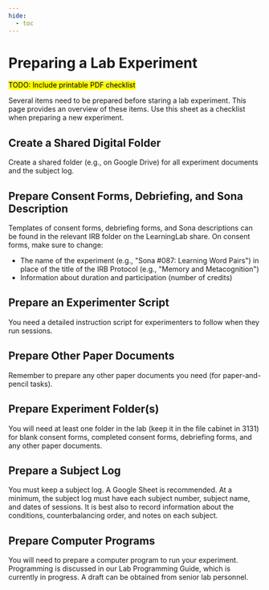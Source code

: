 ```yaml
---
hide:
  - toc
---
```


# Preparing a Lab Experiment

<mark>TODO: Include printable PDF checklist</mark>

Several items need to be prepared before staring a lab experiment. This page provides an overview of these items. Use this sheet as a checklist when preparing a new experiment.

## Create a Shared Digital Folder

Create a shared folder (e.g., on Google Drive) for all experiment documents and the subject log.

## Prepare Consent Forms, Debriefing, and Sona Description

Templates of consent forms, debriefing forms, and Sona descriptions can be found in the relevant IRB folder on the LearningLab share. On consent forms, make sure to change:

* The name of the experiment (e.g., "Sona #087: Learning Word Pairs") in place of the title of the IRB Protocol (e.g., "Memory and Metacognition")
* Information about duration and participation (number of credits)

## Prepare an Experimenter Script

You need a detailed instruction script for experimenters to follow when they run sessions.

## Prepare Other Paper Documents

Remember to prepare any other paper documents you need (for paper-and-pencil tasks).

## Prepare Experiment Folder(s)

You will need at least one folder in the lab (keep it in the file cabinet in 3131) for blank consent forms, completed consent forms, debriefing forms, and any other paper documents. 

## Prepare a Subject Log

You must keep a subject log. A Google Sheet is recommended. At a minimum, the subject log must have each subject number, subject name, and dates of sessions. It is best also to record information about the conditions, counterbalancing order, and notes on each subject.

## Prepare Computer Programs

You will need to prepare a computer program to run your experiment. Programming is discussed in our Lab Programming Guide, which is currently in progress. A draft can be obtained from senior lab personnel.

